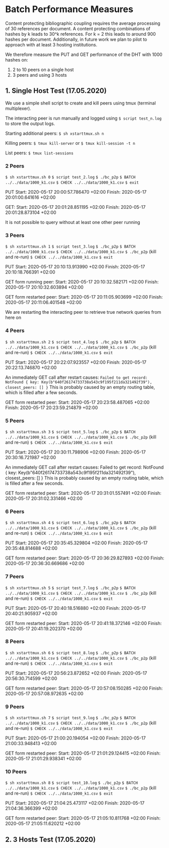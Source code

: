 # Batch Performance Measures

Content protecting bibliographic coupling requires the average processing of 30 references per document. 
A content protecting combinations of hashes by k leads to 30^k references.
For k = 2 this leads to around 900 hashes per document.
Additionally, in future work we plan to pilot to approach with at least 3 hosting institutions. 

We therefore measure the PUT and GET performance of the DHT with 1000 hashes on: 
1. 2 to 10 peers on a single host  
2. 3 peers and using 3 hosts

## 1. Single Host Test (17.05.2020)
We use a simple shell script to create and kill peers using tmux (terminal multiplexer). 

The interacting peer is run manually and logged using 
`$ script test_n.log`
to store the output logs.

Starting additional peers:
`$ sh xstarttmux.sh n`

Killing peers:
`$ tmux kill-server`
or 
`$ tmux kill-session -t n`

List peers:
`$ tmux list-sessions`

### 2 Peers
`$ sh xstarttmux.sh 0`
`$ script test_2.log`
`$ ./bc_p2p`
`$ BATCH ../../data/1000_k1.csv`
`$ CHECK ../../data/1000_k1.csv`
`$ exit `

PUT
Start:  2020-05-17 20:00:57.786470 +02:00
Finish: 2020-05-17 20:01:00.641616 +02:00

GET: 
Start:  2020-05-17 20:01:28.851195 +02:00
Finish: 2020-05-17 20:01:28.873104 +02:00

It is not possible to query without at least one other peer running

### 3 Peers
`$ sh xstarttmux.sh 1`
`$ script test_3.log`
`$ ./bc_p2p`
`$ BATCH ../../data/1000_k1.csv`
`$ CHECK ../../data/1000_k1.csv`
`$ ./bc_p2p` (kill and re-run)
`$ CHECK ../../data/1000_k1.csv`
`$ exit `

PUT
Start:  2020-05-17 20:10:13.913990 +02:00
Finish: 2020-05-17 20:10:18.766391 +02:00

GET form running peer: 
Start:  2020-05-17 20:10:32.582171 +02:00
Finish: 2020-05-17 20:10:32.603894 +02:00

GET form restarted peer: 
Start:  2020-05-17 20:11:05.903699 +02:00
Finish: 2020-05-17 20:11:06.401548 +02:00

We are restarting the interacting peer to retrieve true network queries from here on

### 4 Peers
`$ sh xstarttmux.sh 2`
`$ script test_4.log`
`$ ./bc_p2p`
`$ BATCH ../../data/1000_k1.csv`
`$ CHECK ../../data/1000_k1.csv`
`$ ./bc_p2p` (kill and re-run)
`$ CHECK ../../data/1000_k1.csv`
`$ exit `

PUT
Start:  2020-05-17 20:22:07.923557 +02:00
Finish: 2020-05-17 20:22:13.746870 +02:00

An immediately GET call after restart causes:
`Failed to get record: NotFound { key: Key(b"640f26174733738a543c9f195f211da321492f39"), closest_peers: [] }`
This is probably caused by an empty routing table, which is filled after a few seconds.

GET form restarted peer: 
Start:  2020-05-17 20:23:58.487065 +02:00
Finish: 2020-05-17 20:23:59.214879 +02:00

### 5 Peers
`$ sh xstarttmux.sh 3`
`$ script test_5.log`
`$ ./bc_p2p`
`$ BATCH ../../data/1000_k1.csv`
`$ CHECK ../../data/1000_k1.csv`
`$ ./bc_p2p` (kill and re-run)
`$ CHECK ../../data/1000_k1.csv`
`$ exit `

PUT
Start:  2020-05-17 20:30:11.798906 +02:00
Finish: 2020-05-17 20:30:16.721987 +02:00

An immediately GET call after restart causes:
Failed to get record: NotFound { key: Key(b"640f26174733738a543c9f195f211da321492f39"), closest_peers: [] }
This is probably caused by an empty routing table, which is filled after a few seconds.

GET form restarted peer: 
Start:  2020-05-17 20:31:01.557491 +02:00
Finish: 2020-05-17 20:31:02.331466 +02:00

### 6 Peers
`$ sh xstarttmux.sh 4`
`$ script test_6.log`
`$ ./bc_p2p`
`$ BATCH ../../data/1000_k1.csv`
`$ CHECK ../../data/1000_k1.csv`
`$ ./bc_p2p` (kill and re-run)
`$ CHECK ../../data/1000_k1.csv`
`$ exit `

PUT
Start:  2020-05-17 20:35:45.329804 +02:00
Finish: 2020-05-17 20:35:48.814688 +02:00

GET form restarted peer: 
Start:  2020-05-17 20:36:29.827893 +02:00
Finish: 2020-05-17 20:36:30.669686 +02:00

### 7 Peers
`$ sh xstarttmux.sh 5`
`$ script test_7.log`
`$ ./bc_p2p`
`$ BATCH ../../data/1000_k1.csv`
`$ CHECK ../../data/1000_k1.csv`
`$ ./bc_p2p` (kill and re-run)
`$ CHECK ../../data/1000_k1.csv`
`$ exit `

PUT
Start:  2020-05-17 20:40:18.516880 +02:00
Finish: 2020-05-17 20:40:21.905937 +02:00

GET form restarted peer: 
Start:  2020-05-17 20:41:18.372146 +02:00
Finish: 2020-05-17 20:41:19.202370 +02:00

### 8 Peers
`$ sh xstarttmux.sh 6`
`$ script test_8.log`
`$ ./bc_p2p`
`$ BATCH ../../data/1000_k1.csv`
`$ CHECK ../../data/1000_k1.csv`
`$ ./bc_p2p` (kill and re-run)
`$ CHECK ../../data/1000_k1.csv`
`$ exit `

PUT
Start:  2020-05-17 20:56:23.872652 +02:00
Finish: 2020-05-17 20:56:30.714599 +02:00

GET form restarted peer: 
Start:  2020-05-17 20:57:08.150285 +02:00
Finish: 2020-05-17 20:57:08.972635 +02:00

### 9 Peers
`$ sh xstarttmux.sh 7`
`$ script test_9.log`
`$ ./bc_p2p`
`$ BATCH ../../data/1000_k1.csv`
`$ CHECK ../../data/1000_k1.csv`
`$ ./bc_p2p` (kill and re-run)
`$ CHECK ../../data/1000_k1.csv`
`$ exit `

PUT
Start:  2020-05-17 21:00:20.194054 +02:00
Finish: 2020-05-17 21:00:33.948413 +02:00

GET form restarted peer: 
Start:  2020-05-17 21:01:29.124415 +02:00
Finish: 2020-05-17 21:01:29.938341 +02:00

### 10 Peers
`$ sh xstarttmux.sh 8`
`$ script test_10.log`
`$ ./bc_p2p`
`$ BATCH ../../data/1000_k1.csv`
`$ CHECK ../../data/1000_k1.csv`
`$ ./bc_p2p` (kill and re-run)
`$ CHECK ../../data/1000_k1.csv`
`$ exit `

PUT
Start:  2020-05-17 21:04:25.473117 +02:00
Finish: 2020-05-17 21:04:36.366399 +02:00

GET form restarted peer: 
Start:  2020-05-17 21:05:10.811768 +02:00
Finish: 2020-05-17 21:05:11.620212 +02:00

## 2. 3 Hosts Test (17.05.2020)
